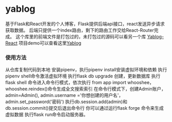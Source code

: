 # yablog
基于Flask和React开发的个人博客，Flask提供后端api接口，react发送异步请求获取数据。
后端只提供一个index路由，剩下的路由工作交给React-Router完成。
这个库里的前端文件是打包过的，未打包过的源码可以看另一个库 [Yablog-React](https://github.com/YouHaonan/yablog-react)
项目demo可以查看这里[Yablog](http://47.102.41.155/)

### 使用方法
从仓库复制代码到本地
安装pipenv，执行pipenv install安装虚拟环境和依赖
执行pipenv shell命令激活虚拟环境
执行flask db upgrade 创建，更新数据库
执行flask shell 命令进入命令行模式，依次执行 from app import whooshee，whooshee.reindex()命令生成全文搜索索引
在命令行模式下，创建Admin账户， admin=Admin(), admin.username ='你想创建的用户名'， admin.set_password('密码')
执行db.session.add(admin)和db.session.commit()提交后退出命令行
你可以通过运行flask forge 命令来生成虚拟数据
执行flask run命令启动服务器。
